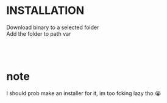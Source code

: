 # INSTALLATION
Download binary to a selected folder<br/>
Add the folder to path var

<br><br/>

# note
I should prob make an installer for it, im too fcking lazy tho :sob:

